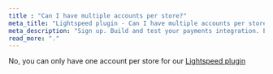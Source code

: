 ```yaml
---
title : "Can I have multiple accounts per store?"
meta_title: "Lightspeed plugin - Can I have multiple accounts per store? - MultiSafepay Docs"
meta_description: "Sign up. Build and test your payments integration. Explore our products and services. Use our API Reference, SDKs, and wrappers. Get support."
read_more: "."
---
```


No, you can only have one account per store for our [Lightspeed plugin](https://lightspeed.multisafepay.com)
